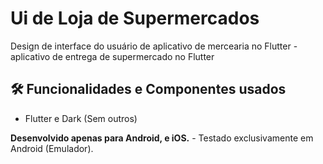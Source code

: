 # Ui de Loja de Supermercados

Design de interface do usuário de aplicativo de mercearia no Flutter - aplicativo de entrega de supermercado no Flutter


<h2>🛠️ Funcionalidades e Componentes usados</h2>

- Flutter e Dark (Sem outros)



<b>Desenvolvido apenas para Android, e iOS.</b> - Testado exclusivamente em Android (Emulador). 
